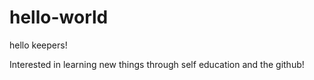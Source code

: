 # hello-world


hello keepers!

Interested in learning new things through self education and the github!

